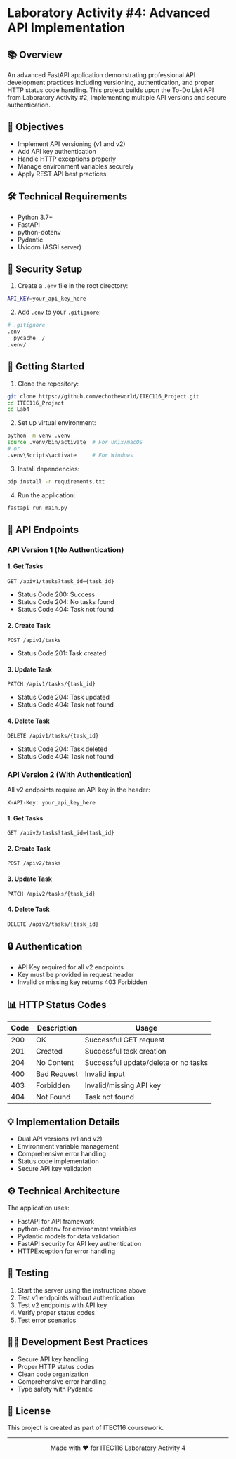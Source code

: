 # Laboratory Activity #4: Advanced API Implementation

## 📚 Overview
An advanced FastAPI application demonstrating professional API development practices including versioning, authentication, and proper HTTP status code handling. This project builds upon the To-Do List API from Laboratory Activity #2, implementing multiple API versions and secure authentication.

## 🎯 Objectives
- Implement API versioning (v1 and v2)
- Add API key authentication
- Handle HTTP exceptions properly
- Manage environment variables securely
- Apply REST API best practices

## 🛠 Technical Requirements
- Python 3.7+
- FastAPI
- python-dotenv
- Pydantic
- Uvicorn (ASGI server)

## 🔐 Security Setup
1. Create a `.env` file in the root directory:
```bash
API_KEY=your_api_key_here
```

2. Add `.env` to your `.gitignore`:
```bash
# .gitignore
.env
__pycache__/
.venv/
```

## 🚀 Getting Started
1. Clone the repository:
```bash
git clone https://github.com/echotheworld/ITEC116_Project.git
cd ITEC116_Project
cd Lab4
```

2. Set up virtual environment:
```bash
python -m venv .venv
source .venv/bin/activate  # For Unix/macOS
# or
.venv\Scripts\activate     # For Windows
```

3. Install dependencies:
```bash
pip install -r requirements.txt
```

4. Run the application:
```bash
fastapi run main.py
```

## 📡 API Endpoints

### API Version 1 (No Authentication)

#### 1. Get Tasks
```http
GET /apiv1/tasks?task_id={task_id}
```
- Status Code 200: Success
- Status Code 204: No tasks found
- Status Code 404: Task not found

#### 2. Create Task
```http
POST /apiv1/tasks
```
- Status Code 201: Task created

#### 3. Update Task
```http
PATCH /apiv1/tasks/{task_id}
```
- Status Code 204: Task updated
- Status Code 404: Task not found

#### 4. Delete Task
```http
DELETE /apiv1/tasks/{task_id}
```
- Status Code 204: Task deleted
- Status Code 404: Task not found

### API Version 2 (With Authentication)

All v2 endpoints require an API key in the header:
```http
X-API-Key: your_api_key_here
```

#### 1. Get Tasks
```http
GET /apiv2/tasks?task_id={task_id}
```

#### 2. Create Task
```http
POST /apiv2/tasks
```

#### 3. Update Task
```http
PATCH /apiv2/tasks/{task_id}
```

#### 4. Delete Task
```http
DELETE /apiv2/tasks/{task_id}
```

## 🔒 Authentication
- API Key required for all v2 endpoints
- Key must be provided in request header
- Invalid or missing key returns 403 Forbidden

## 📊 HTTP Status Codes
| Code | Description | Usage |
|------|-------------|-------|
| 200 | OK | Successful GET request |
| 201 | Created | Successful task creation |
| 204 | No Content | Successful update/delete or no tasks |
| 400 | Bad Request | Invalid input |
| 403 | Forbidden | Invalid/missing API key |
| 404 | Not Found | Task not found |

## 💡 Implementation Details
- Dual API versions (v1 and v2)
- Environment variable management
- Comprehensive error handling
- Status code implementation
- Secure API key validation

## ⚙️ Technical Architecture
The application uses:
- FastAPI for API framework
- python-dotenv for environment variables
- Pydantic models for data validation
- FastAPI security for API key authentication
- HTTPException for error handling

## 🧪 Testing
1. Start the server using the instructions above
2. Test v1 endpoints without authentication
3. Test v2 endpoints with API key
4. Verify proper status codes
5. Test error scenarios

## 👨‍💻 Development Best Practices
- Secure API key handling
- Proper HTTP status codes
- Clean code organization
- Comprehensive error handling
- Type safety with Pydantic

## 📝 License
This project is created as part of ITEC116 coursework.

---

<div align="center">
Made with ❤️ for ITEC116 Laboratory Activity 4
</div> 
